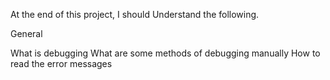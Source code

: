 At the end of this project, I should Understand the following.

General

What is debugging
What are some methods of debugging manually
How to read the error messages

